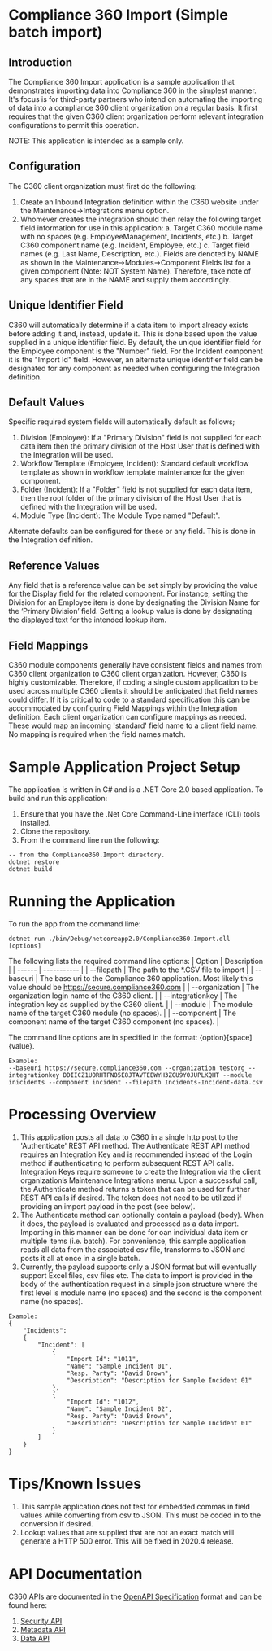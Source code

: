 # Compliance 360 Import (Simple batch import)
## Introduction
The Compliance 360 Import application is a sample application that demonstrates importing data into Compliance 360 in the simplest manner. It's focus is for third-party partners who intend on automating the importing of data into a compliance 360 client organization on a regular basis. It first requires that the given C360 client organization perform relevant integration configurations to permit this operation. 

NOTE: This application is intended as a sample only.

## Configuration
The C360 client organization must first do the following:
1. Create an Inbound Integration definition within the C360 website under the Maintenance->Integrations menu option.
2. Whomever creates the integration should then relay the following target field information for use in this application:
 a. Target C360 module name with no spaces (e.g. EmployeeManagement, Incidents, etc.)
 b. Target C360 component name (e.g. Incident, Employee, etc.)
 c. Target field names (e.g. Last Name, Description, etc.). Fields are denoted by NAME as shown in the Maintenance->Modules->Component Fields list for a given component (Note: NOT System Name). Therefore, take note of any spaces that are in the NAME and supply them accordingly.

## Unique Identifier Field
C360 will automatically determine if a data item to import already exists before adding it and, instead, update it. This is done based upon the value supplied in a unique identifier field. By default, the unique identifier field for the Employee component is the "Number" field. For the Incident component it is the "Import Id" field. However, an alternate unique identifier field can be designated for any component as needed when configuring the Integration definition. 
 
## Default Values
Specific required system fields will automatically default as follows;
1. Division (Employee): If a "Primary Division" field is not supplied for each data item then the primary division of the Host User that is defined with the Integration will be used.
2. Workflow Template (Employee, Incident): Standard default workflow template as shown in workflow template maintenance for the given component.
3. Folder (Incident): If a "Folder" field is not supplied for each data item, then the root folder of the primary division of the Host User that is defined with the Integration will be used.
4. Module Type (Incident): The Module Type named "Default".

Alternate defaults can be configured for these or any field. This is done in the Integration definition. 

## Reference Values
Any field that is a reference value can be set simply by providing the value for the Display field for the related component. For instance, setting the Division for an Employee item is done by designating the Division Name for the ‘Primary Division’ field. Setting a lookup value is done by designating the displayed text for the intended lookup item. 

## Field Mappings
C360 module components generally have consistent fields and names from C360 client organization to C360 client organization. However, C360 is highly customizable. Therefore, if coding a single custom application to be used across multiple C360 clients it should be anticipated that field names could differ. If it is critical to code to a standard specification this can be accommodated by configuring Field Mappings within the Integration definition. Each client organization can configure mappings as needed. These would map an incoming 'standard' field name to a client field name. No mapping is required when the field names match.

# Sample Application Project Setup
The application is written in C# and is a .NET Core 2.0 based application. To build and run this application: 
1. Ensure that you have the .Net Core Command-Line interface (CLI) tools installed. 
2. Clone the repository.
3. From the command line run the following:
```
-- from the Compliance360.Import directory.
dotnet restore
dotnet build
``` 

# Running the Application
To run the app from the command lime:
```
dotnet run ./bin/Debug/netcoreapp2.0/Compliance360.Import.dll [options]
```

The following lists the required command line options:
| Option | Description |
| ------ | ----------- |
| --filepath | The path to the *.CSV file to import |
| --baseuri | The base uri to the Compliance 360 application. Most likely this value should be https://secure.compliance360.com |
| --organization | The organization login name of the C360 client. |
| --integrationkey | The integration key as supplied by the C360 client. |
| --module | The module name of the target C360 module (no spaces). |
| --component | The component name of the target C360 component (no spaces). |

The command line options are in specified in the format: {option}[space]{value}. 
```
Example: 
--baseuri https://secure.compliance360.com --organization testorg --integrationkey DDIICZ1UORHTFNO5E8JTAVTEBWYH3ZGU9Y0JUPLKQHT --module inicidents --component incident --filepath Incidents-Incident-data.csv 
```

# Processing Overview
1. This application posts all data to C360 in a single http post to the 'Authenticate' REST API method. The Authenticate REST API method requires an Integration Key and is recommended instead of the Login method if authenticating to perform subsequent REST API calls. Integration Keys require someone to create the Integration via the client organization’s Maintenance Integrations menu. Upon a successful call, the Authenticate method returns a token that can be used for further REST API calls if desired. The token does not need to be utilized if providing an import payload in the post (see below).
2. The Authenticate method can optionally contain a payload (body). When it does, the payload is evaluated and processed as a data import. Importing in this manner can be done for oan individual data item or multiple items (i.e. batch). For convenience, this sample application reads all data from the associated csv file, transforms to JSON and posts it all at once in a single batch.
3. Currently, the payload supports only a JSON format but will eventually support Excel files, csv files etc. The data to import is provided in the body of the authentication request in a simple json structure where the first level is module name (no spaces) and the second is the component name (no spaces).
```
Example: 
{
	"Incidents":
	{
		"Incident": [
			{
				"Import Id": "1011",
				"Name": "Sample Incident 01",
				"Resp. Party": "David Brown",
				"Description": "Description for Sample Incident 01"
			},
			{
				"Import Id": "1012",
				"Name": "Sample Incident 02",
				"Resp. Party": "David Brown",
				"Description": "Description for Sample Incident 01"
			}	
		]
	}
}
``` 
# Tips/Known Issues
1. This sample application does not test for embedded commas in field values while converting from csv to JSON. This must be coded in to the conversion if desired.
2. Lookup values that are supplied that are not an exact match will generate a HTTP 500 error. This will be fixed in 2020.4 release.


# API Documentation
C360 APIs are documented in the [OpenAPI Specification](https://github.com/OAI/OpenAPI-Specification/blob/master/versions/3.0.0.md) format and can be found here:
1. [Security API](https://github.com/SAIGlobal/compliance360-security-api)
2. [Metadata API](https://github.com/SAIGlobal/compliance360-metadata-api)
3. [Data API](https://github.com/SAIGlobal/compliance360-data-api) 
